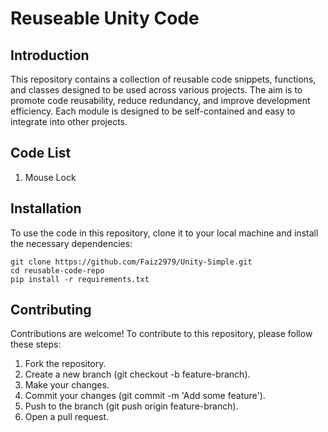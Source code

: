 
# Reuseable Unity Code



## Introduction
This repository contains a collection of reusable code snippets, functions, and classes designed to be used across various projects. 
The aim is to promote code reusability, reduce redundancy, and improve development efficiency. 
Each module is designed to be self-contained and easy to integrate into other projects.

## Code List
1. Mouse Lock


## Installation
To use the code in this repository, clone it to your local machine and install the necessary dependencies:


    git clone https://github.com/Faiz2979/Unity-Simple.git
    cd reusable-code-repo
    pip install -r requirements.txt



## Contributing

Contributions are welcome! To contribute to this repository, please follow these steps:

1. Fork the repository.
2. Create a new branch (git checkout -b feature-branch).
3. Make your changes.
4. Commit your changes (git commit -m 'Add some feature').
5. Push to the branch (git push origin feature-branch).
6. Open a pull request.
